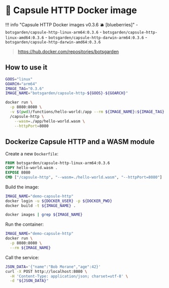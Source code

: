 # 🐳 Capsule HTTP Docker image

!!! info "Capsule HTTP Docker images v0.3.6 🫐 [blueberries]"
    - `botsgarden/capsule-http-linux-arm64:0.3.6`
    - `botsgarden/capsule-http-linux-amd64:0.3.6`
    - `botsgarden/capsule-http-darwin-arm64:0.3.6`
    - `botsgarden/capsule-http-darwin-amd64:0.3.6`

> https://hub.docker.com/repositories/botsgarden

## How to use it

```bash
GOOS="linux" 
GOARCH="arm64"
IMAGE_TAG="0.3.6"
IMAGE_NAME="botsgarden/capsule-http-${GOOS}-${GOARCH}"

docker run \
  -p 8080:8080 \
  -v $(pwd)/functions/hello-world:/app --rm ${IMAGE_NAME}:${IMAGE_TAG} \
  /capsule-http \
    --wasm=./app/hello-world.wasm \
    --httpPort=8080
```

## Dockerize Capsule HTTP and a WASM module

Create a new `Dockerfile`:

```dockerfile
FROM botsgarden/capsule-http-linux-arm64:0.3.6
COPY hello-world.wasm .
EXPOSE 8080
CMD ["/capsule-http", "--wasm=./hello-world.wasm", "--httpPort=8080"]
```

Build the image:

```bash
IMAGE_NAME="demo-capsule-http"
docker login -u ${DOCKER_USER} -p ${DOCKER_PWD}
docker build -t ${IMAGE_NAME} . 

docker images | grep ${IMAGE_NAME}
```

Run the container:

```bash
IMAGE_NAME="demo-capsule-http"
docker run \
  -p 8080:8080 \
  --rm ${IMAGE_NAME}
```

Call the service:

```bash
JSON_DATA='{"name":"Bob Morane","age":42}'
curl -X POST http://localhost:8080 \
  -H 'Content-Type: application/json; charset=utf-8' \
  -d "${JSON_DATA}"
```





